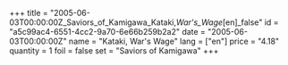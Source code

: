 +++
title = "2005-06-03T00:00:00Z_Saviors_of_Kamigawa_Kataki,_War's_Wage_[en]_false"
id = "a5c99ac4-6551-4cc2-9a70-6e66b259b2a2"
date = "2005-06-03T00:00:00Z"
name = "Kataki, War's Wage"
lang = ["en"]
price = "4.18"
quantity = 1
foil = false
set = "Saviors of Kamigawa"
+++
